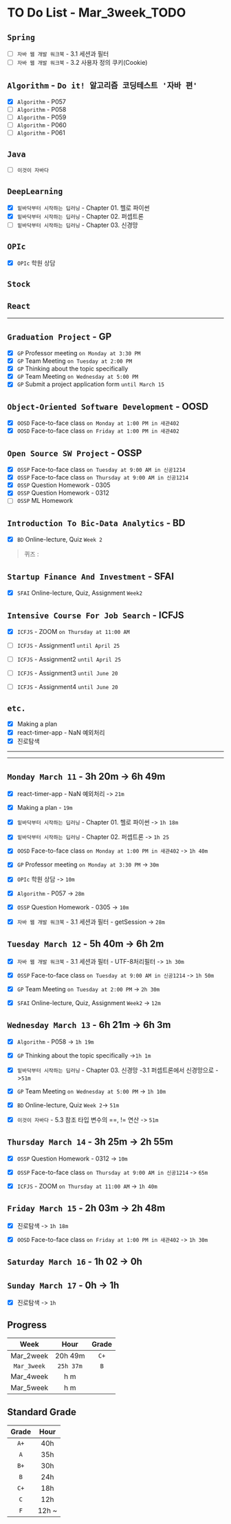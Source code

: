 # TO Do List - Mar_3week_TODO

## `Spring`
- [ ] `자바 웹 개발 워크북` - 3.1 세션과 필터
- [ ] `자바 웹 개발 워크북` - 3.2 사용자 정의 쿠키(Cookie)

## `Algorithm` - `Do it! 알고리즘 코딩테스트 '자바 편'`
- [x] `Algorithm` - P057
- [ ] `Algorithm` - P058
- [ ] `Algorithm` - P059
- [ ] `Algorithm` - P060
- [ ] `Algorithm` - P061

## `Java`
- [ ] `이것이 자바다`

## `DeepLearning`
- [x] `밑바닥부터 시작하는 딥러닝` - Chapter 01. 헬로 파이썬
- [x] `밑바닥부터 시작하는 딥러닝` - Chapter 02. 퍼셉트론
- [ ] `밑바닥부터 시작하는 딥러닝` - Chapter 03. 신경망

## `OPIc`
- [x] `OPIc` 학원 상담

## `Stock`
## `React`
---

## `Graduation Project` - GP
- [x] `GP` Professor meeting `on Monday at 3:30 PM`
- [x] `GP` Team Meeting `on Tuesday at 2:00 PM`
- [x] `GP` Thinking about the topic specifically
- [x] `GP` Team Meeting `on Wednesday at 5:00 PM`
- [x] `GP` Submit a project application form `until March 15`

## `Object-Oriented Software Development` - OOSD
- [x] `OOSD` Face-to-face class `on Monday at 1:00 PM in 새관402`
- [x] `OOSD` Face-to-face class `on Friday at 1:00 PM in 새관402`

## `Open Source SW Project` - OSSP
- [x] `OSSP` Face-to-face class `on Tuesday at 9:00 AM in 신공1214`
- [x] `OSSP` Face-to-face class `on Thursday at 9:00 AM in 신공1214`
- [x] `OSSP` Question Homework - 0305 
- [x] `OSSP` Question Homework - 0312
- [ ] `OSSP` ML Homework

## `Introduction To Bic-Data Analytics` - BD
- [x] `BD` Online-lecture, Quiz `Week 2`
> 퀴즈 : 

## `Startup Finance And Investment` - SFAI
- [x] `SFAI` Online-lecture, Quiz, Assignment `Week2`

## `Intensive Course For Job Search` - ICFJS
- [x] `ICFJS` - ZOOM `on Thursday at 11:00 AM`

- [ ] `ICFJS` - Assignment1 `until April 25`
- [ ] `ICFJS` - Assignment2 `until April 25`
- [ ] `ICFJS` - Assignment3 `until June 20`
- [ ] `ICFJS` - Assignment4 `until June 20`

## `etc.`
- [x] Making a plan
- [x] react-timer-app - NaN 예외처리
- [x] 진로탐색

---
---

## `Monday March 11` - 3h 20m -> 6h 49m
- [x] react-timer-app - NaN 예외처리 -> `21m`
- [x] Making a plan - `19m`
- [x] `밑바닥부터 시작하는 딥러닝` - Chapter 01. 헬로 파이썬 -> `1h 18m`
- [x] `밑바닥부터 시작하는 딥러닝` - Chapter 02. 퍼셉트론 -> `1h 25`
- [x] `OOSD` Face-to-face class `on Monday at 1:00 PM in 새관402` -> `1h 40m`
- [x] `GP` Professor meeting `on Monday at 3:30 PM` -> `30m`
- [x] `OPIc` 학원 상담  -> `10m`
- [x] `Algorithm` - P057 -> `28m`
- [x] `OSSP` Question Homework - 0305 -> `10m`
- [x] `자바 웹 개발 워크북` - 3.1 세션과 필터 - getSession -> `28m`


## `Tuesday March 12` - 5h 40m -> 6h 2m
- [x] `자바 웹 개발 워크북` - 3.1 세션과 필터 - UTF-8처리필터 -> `1h 30m`
- [x] `OSSP` Face-to-face class `on Tuesday at 9:00 AM in 신공1214` -> `1h 50m`
- [x] `GP` Team Meeting `on Tuesday at 2:00 PM` -> `2h 30m`
- [x] `SFAI` Online-lecture, Quiz, Assignment `Week2` -> `12m`


## `Wednesday March 13` - 6h 21m -> 6h 3m
- [x] `Algorithm` - P058  -> `1h 19m`
- [x] `GP` Thinking about the topic specifically  ->`1h 1m`
- [x] `밑바닥부터 시작하는 딥러닝` - Chapter 03. 신경망 -3.1 퍼셉트론에서 신경망으로 ->`51m`
- [x] `GP` Team Meeting `on Wednesday at 5:00 PM` -> `1h 10m`
- [x] `BD` Online-lecture, Quiz `Week 2`-> `51m`
- [x] `이것이 자바다` - 5.3 참조 타입 변수의 ==, != 연산 -> `51m` 


## `Thursday March 14` - 3h 25m -> 2h 55m
- [x] `OSSP` Question Homework - 0312 -> `10m`
- [x] `OSSP` Face-to-face class `on Thursday at 9:00 AM in 신공1214` -> `65m`
- [x] `ICFJS` - ZOOM `on Thursday at 11:00 AM` -> `1h 40m`


## `Friday March 15` - 2h 03m -> 2h 48m
- [x] 진로탐색 -> `1h 18m`
- [x] `OOSD` Face-to-face class `on Friday at 1:00 PM in 새관402` -> `1h 30m`


## `Saturday March 16` - 1h 02 -> 0h


## `Sunday March 17` - 0h -> 1h
- [x] 진로탐색 -> `1h`



## Progress
| Week | Hour | Grade |
|:---:|:---:|:---:|
|Mar_2week|20h 49m|`C+`|
|`Mar_3week`|`25h 37m`|`B`|
|Mar_4week|h m||
|Mar_5week|h m||


## Standard Grade
| Grade | Hour |
|:---:|:---:|
|`A+`|40h|
|`A`|35h|
|`B+`|30h|
|`B`|24h|
|`C+`|18h|
|`C`|12h|
|`F`|12h ~|
